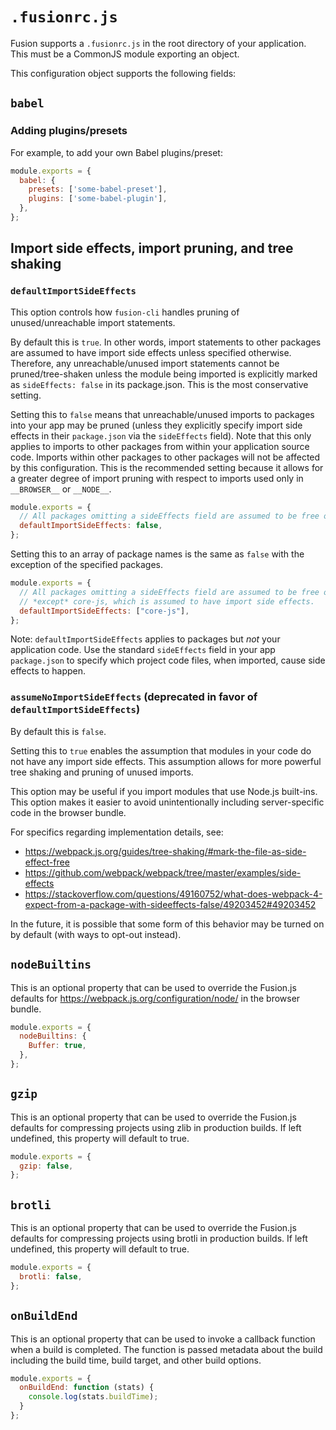 # `.fusionrc.js`

Fusion supports a `.fusionrc.js` in the root directory of your application. This must be a CommonJS module exporting an object.

This configuration object supports the following fields:

## `babel`

### Adding plugins/presets

For example, to add your own Babel plugins/preset:

```js
module.exports = {
  babel: {
    presets: ['some-babel-preset'],
    plugins: ['some-babel-plugin'],
  },
};
```

## Import side effects, import pruning, and tree shaking

### `defaultImportSideEffects`

This option controls how `fusion-cli` handles pruning of unused/unreachable import statements.

By default this is `true`. In other words, import statements to other packages are assumed to have import side effects unless specified otherwise. Therefore, any unreachable/unused import statements cannot be pruned/tree-shaken unless the module being imported is explicitly marked as `sideEffects: false` in its package.json. This is the most conservative setting.

Setting this to `false` means that unreachable/unused imports to packages into your app may be pruned (unless they explicitly specify import side effects in their `package.json` via the `sideEffects` field). Note that this only applies to imports to other packages from within your application source code. Imports within other packages to other packages will not be affected by this configuration. This is the recommended setting because it allows for a greater degree of import pruning with respect to imports used only in `__BROWSER__` or `__NODE__`.

```js
module.exports = {
  // All packages omitting a sideEffects field are assumed to be free of import side effects
  defaultImportSideEffects: false,
};
```

Setting this to an array of package names is the same as `false` with the exception of the specified packages.

```js
module.exports = {
  // All packages omitting a sideEffects field are assumed to be free of import side effects
  // *except* core-js, which is assumed to have import side effects.
  defaultImportSideEffects: ["core-js"],
};
```

Note: `defaultImportSideEffects` applies to packages but *not* your application code. Use the standard `sideEffects` field in your app `package.json` to specify which project code files, when imported, cause side effects to happen.

### `assumeNoImportSideEffects` (deprecated in favor of `defaultImportSideEffects`)

By default this is `false`.

Setting this to `true` enables the assumption that modules in your code do not have any import side effects. This assumption allows for more powerful tree shaking and pruning of unused imports.

This option may be useful if you import modules that use Node.js built-ins. This option makes it easier to avoid unintentionally including server-specific code in the browser bundle.

For specifics regarding implementation details, see:

- https://webpack.js.org/guides/tree-shaking/#mark-the-file-as-side-effect-free
- https://github.com/webpack/webpack/tree/master/examples/side-effects
- https://stackoverflow.com/questions/49160752/what-does-webpack-4-expect-from-a-package-with-sideeffects-false/49203452#49203452

In the future, it is possible that some form of this behavior may be turned on by default (with ways to opt-out instead).

## `nodeBuiltins`

This is an optional property that can be used to override the Fusion.js defaults for https://webpack.js.org/configuration/node/ in the browser bundle.

```js
module.exports = {
  nodeBuiltins: {
    Buffer: true,
  },
};
```

## `gzip`

This is an optional property that can be used to override the Fusion.js defaults for compressing projects using zlib in production builds.
If left undefined, this property will default to true.

```js
module.exports = {
  gzip: false,
};
```

## `brotli`

This is an optional property that can be used to override the Fusion.js defaults for compressing projects using brotli in production builds.
If left undefined, this property will default to true.

```js
module.exports = {
  brotli: false,
};
```

## `onBuildEnd`

This is an optional property that can be used to invoke a callback function when a build is completed. The function is passed metadata about the build including the build time, build target, and other build options.

```js
module.exports = {
  onBuildEnd: function (stats) {
    console.log(stats.buildTime);
  }
};
```
